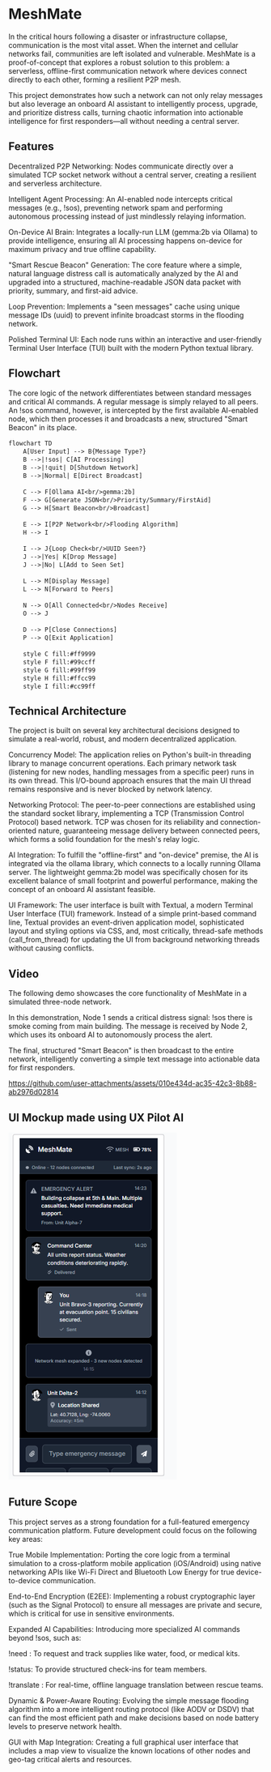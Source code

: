 
# MeshMate

In the critical hours following a disaster or infrastructure collapse, communication is the most vital asset. When the internet and cellular networks fail, communities are left isolated and vulnerable. MeshMate is a proof-of-concept that explores a robust solution to this problem: a serverless, offline-first communication network where devices connect directly to each other, forming a resilient P2P mesh.

This project demonstrates how such a network can not only relay messages but also leverage an onboard AI assistant to intelligently process, upgrade, and prioritize distress calls, turning chaotic information into actionable intelligence for first responders—all without needing a central server.


## Features

Decentralized P2P Networking: Nodes communicate directly over a simulated TCP socket network without a central server, creating a resilient and serverless architecture.

Intelligent Agent Processing: An AI-enabled node intercepts critical messages (e.g., !sos), preventing network spam and performing autonomous processing instead of just mindlessly relaying information.

On-Device AI Brain: Integrates a locally-run LLM (gemma:2b via Ollama) to provide intelligence, ensuring all AI processing happens on-device for maximum privacy and true offline capability.

"Smart Rescue Beacon" Generation: The core feature where a simple, natural language distress call is automatically analyzed by the AI and upgraded into a structured, machine-readable JSON data packet with priority, summary, and first-aid advice.

Loop Prevention: Implements a "seen messages" cache using unique message IDs (uuid) to prevent infinite broadcast storms in the flooding network.

Polished Terminal UI: Each node runs within an interactive and user-friendly Terminal User Interface (TUI) built with the modern Python textual library.
## Flowchart

The core logic of the network differentiates between standard messages and critical AI commands. A regular message is simply relayed to all peers. An !sos command, however, is intercepted by the first available AI-enabled node, which then processes it and broadcasts a new, structured "Smart Beacon" in its place.

```mermaid
flowchart TD
    A[User Input] --> B{Message Type?}
    B -->|!sos| C[AI Processing]
    B -->|!quit| D[Shutdown Network]
    B -->|Normal| E[Direct Broadcast]
    
    C --> F[Ollama AI<br/>gemma:2b]
    F --> G[Generate JSON<br/>Priority/Summary/FirstAid]
    G --> H[Smart Beacon<br/>Broadcast]
    
    E --> I[P2P Network<br/>Flooding Algorithm]
    H --> I
    
    I --> J{Loop Check<br/>UUID Seen?}
    J -->|Yes| K[Drop Message]
    J -->|No| L[Add to Seen Set]
    
    L --> M[Display Message]
    L --> N[Forward to Peers]
    
    N --> O[All Connected<br/>Nodes Receive]
    O --> J
    
    D --> P[Close Connections]
    P --> Q[Exit Application]
    
    style C fill:#ff9999
    style F fill:#99ccff
    style G fill:#99ff99
    style H fill:#ffcc99
    style I fill:#cc99ff
```

## Technical Architecture

The project is built on several key architectural decisions designed to simulate a real-world, robust, and modern decentralized application.

Concurrency Model: The application relies on Python's built-in threading library to manage concurrent operations. Each primary network task (listening for new nodes, handling messages from a specific peer) runs in its own thread. This I/O-bound approach ensures that the main UI thread remains responsive and is never blocked by network latency.

Networking Protocol: The peer-to-peer connections are established using the standard socket library, implementing a TCP (Transmission Control Protocol) based network. TCP was chosen for its reliability and connection-oriented nature, guaranteeing message delivery between connected peers, which forms a solid foundation for the mesh's relay logic.

AI Integration: To fulfill the "offline-first" and "on-device" premise, the AI is integrated via the ollama library, which connects to a locally running Ollama server. The lightweight gemma:2b model was specifically chosen for its excellent balance of small footprint and powerful performance, making the concept of an onboard AI assistant feasible.

UI Framework: The user interface is built with Textual, a modern Terminal User Interface (TUI) framework. Instead of a simple print-based command line, Textual provides an event-driven application model, sophisticated layout and styling options via CSS, and, most critically, thread-safe methods (call_from_thread) for updating the UI from background networking threads without causing conflicts.
## Video

The following demo showcases the core functionality of MeshMate in a simulated three-node network.

In this demonstration, Node 1 sends a critical distress signal: !sos there is smoke coming from main building. The message is received by Node 2, which uses its onboard AI to autonomously process the alert.

The final, structured "Smart Beacon" is then broadcast to the entire network, intelligently converting a simple text message into actionable data for first responders.

https://github.com/user-attachments/assets/010e434d-ac35-42c3-8b88-ab2976d02814

## UI Mockup made using UX Pilot AI

![alt text]( https://github.com/anshpman/MeshMate/blob/f1badbde95cf58ddec40016b6a14f6114033f1c4/meshmate.png)

## Future Scope

This project serves as a strong foundation for a full-featured emergency communication platform. Future development could focus on the following key areas:

True Mobile Implementation: Porting the core logic from a terminal simulation to a cross-platform mobile application (iOS/Android) using native networking APIs like Wi-Fi Direct and Bluetooth Low Energy for true device-to-device communication.

End-to-End Encryption (E2EE): Implementing a robust cryptographic layer (such as the Signal Protocol) to ensure all messages are private and secure, which is critical for use in sensitive environments.

Expanded AI Capabilities: Introducing more specialized AI commands beyond !sos, such as:

!need <item>: To request and track supplies like water, food, or medical kits.

!status: To provide structured check-ins for team members.

!translate <text>: For real-time, offline language translation between rescue teams.

Dynamic & Power-Aware Routing: Evolving the simple message flooding algorithm into a more intelligent routing protocol (like AODV or DSDV) that can find the most efficient path and make decisions based on node battery levels to preserve network health.

GUI with Map Integration: Creating a full graphical user interface that includes a map view to visualize the known locations of other nodes and geo-tag critical alerts and resources.
